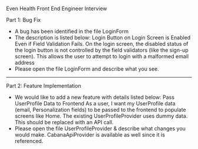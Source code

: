 Even Health Front End Engineer Interview

Part 1: Bug Fix 
- A bug has been identified in the file LoginForm 
- The description is listed below:
Login Button on Login Screen is Enabled Even if Field Validation Fails.
On the login screen, the disabled status of the login button is not controlled by the field validators (like the sign-up screen). This allows the user to attempt to login with a malformed email address
- Please open the file LoginForm and describe what you see.
______________________________________________________________________________

Part 2: Feature Implementation
- We would like to add a new feature with details listed below:
Pass UserProfile Data to Frontend
As a user, I want my UserProfile data (email, Personalization fields) to be passed to the frontend to populate screens like Home. The existing UserProfileProvider uses dummy data. This should be replaced with an API call.
- Please open the file UserProfileProvider & describe what changes you would make.  CabanaApiProvider is available as well since it is referenced.
